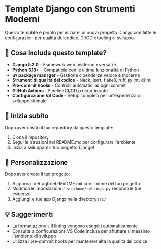 # Template Django con Strumenti Moderni

Questo template è pronto per iniziare un nuovo progetto Django con tutte le configurazioni per qualità del codice, CI/CD e tooling di sviluppo.

## 🎯 Cosa include questo template?

- **Django 5.2.0** - Framework web moderno e versatile
- **Python 3.13+** - Compatibile con le ultime funzionalità di Python
- **uv package manager** - Gestione dipendenze veloce e moderna
- **Strumenti di qualità del codice** - black, isort, flake8, ruff, pylint, djlint
- **Pre-commit hooks** - Controlli automatici ad ogni commit
- **GitHub Actions** - Pipeline CI/CD preconfigurate
- **Configurazione VS Code** - Setup completo per un'esperienza di sviluppo ottimale

## 🚀 Inizia subito

Dopo aver creato il tuo repository da questo template:

1. Clona il repository
2. Segui le istruzioni nel README.md per configurare l'ambiente
3. Inizia a sviluppare il tuo progetto Django!

## 📝 Personalizzazione

Dopo aver creato il tuo progetto:

1. Aggiorna i dettagli nel README.md con il nome del tuo progetto
2. Modifica le impostazioni in `src/home/settings.py` secondo le tue esigenze
3. Aggiungi le tue app Django nella directory `src/`

## 💡 Suggerimenti

- La formattazione e il linting vengono eseguiti automaticamente
- Consulta la configurazione VS Code inclusa per sfruttare al massimo l'ambiente di sviluppo
- Utilizza i pre-commit hooks per mantenere alta la qualità del codice
